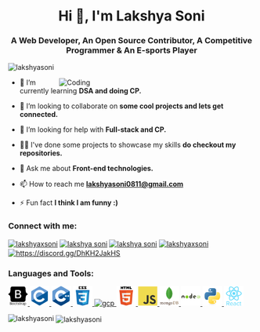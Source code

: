 <h1 align="center">Hi 👋, I'm Lakshya Soni</h1>
<h3 align="center">A Web Developer, An Open Source Contributor, A Competitive Programmer & An E-sports Player</h3>

<p align="left"> <img src="https://komarev.com/ghpvc/?username=lakshyasoni&label=Profile%20views&color=0e75b6&style=flat" alt="lakshyasoni" /> </p>
<img align="right" alt="Coding" width="400" src="https://cdn.dribbble.com/users/10549/screenshots/9916149/media/a9dbfea8e23e5b8e23db142528c3bc9f.png">

- 🌱 I’m currently learning **DSA and doing CP.**

- 👯 I’m looking to collaborate on **some cool projects and lets get connected.**

- 🤝 I’m looking for help with **Full-stack and CP.**

- 👨‍💻 I've done some projects to showcase my skills **do checkout my repositories.**

- 💬 Ask me about **Front-end technologies.**

- 📫 How to reach me **lakshyasoni0811@gmail.com**

<!-- - 📄 Know about my experiences [lakshyasoni.github.io](https://lakshyasoni.github.io/) -->

- ⚡ Fun fact **I think I am funny :)**

<h3 align="left">Connect with me:</h3>
<p align="left">
<a href="https://twitter.com/lakshyaxsoni" target="blank"><img align="center" src="https://cdn.jsdelivr.net/npm/simple-icons@3.0.1/icons/twitter.svg" alt="lakshyaxsoni" height="30" width="40" /></a>
<a href="https://www.linkedin.com/in/lakshya-soni-a80a25190/ " target="blank"><img align="center" src="https://cdn.jsdelivr.net/npm/simple-icons@3.0.1/icons/linkedin.svg" alt="lakshya soni" height="30" width="40" /></a>
<a href="https://www.facebook.com/lakshya.soni.7967" target="blank"><img align="center" src="https://cdn.jsdelivr.net/npm/simple-icons@3.0.1/icons/facebook.svg" alt="lakshya soni" height="30" width="40" /></a>
<a href="https://instagram.com/lakshyaxsoni" target="blank"><img align="center" src="https://cdn.jsdelivr.net/npm/simple-icons@3.0.1/icons/instagram.svg" alt="lakshyaxsoni" height="30" width="40" /></a>
<a href="https://discord.gg/https://discord.gg/DhKH2JakHS" target="blank"><img align="center" src="https://cdn.jsdelivr.net/npm/simple-icons@3.0.1/icons/discord.svg" alt="https://discord.gg/DhKH2JakHS" height="30" width="40" /></a>
</p>
<h3 align="left">Languages and Tools:</h3>
<p align="left"> <a href="https://getbootstrap.com" target="_blank"> <img src="https://raw.githubusercontent.com/devicons/devicon/master/icons/bootstrap/bootstrap-plain-wordmark.svg" alt="bootstrap" width="40" height="40"/> </a> <a href="https://www.cprogramming.com/" target="_blank"> <img src="https://raw.githubusercontent.com/devicons/devicon/master/icons/c/c-original.svg" alt="c" width="40" height="40"/> </a> <a href="https://www.w3schools.com/cpp/" target="_blank"> <img src="https://raw.githubusercontent.com/devicons/devicon/master/icons/cplusplus/cplusplus-original.svg" alt="cplusplus" width="40" height="40"/> </a> <a href="https://www.w3schools.com/css/" target="_blank"> <img src="https://raw.githubusercontent.com/devicons/devicon/master/icons/css3/css3-original-wordmark.svg" alt="css3" width="40" height="40"/> </a> <a href="https://cloud.google.com" target="_blank"> <img src="https://www.vectorlogo.zone/logos/google_cloud/google_cloud-icon.svg" alt="gcp" width="40" height="40"/> </a> <a href="https://www.w3.org/html/" target="_blank"> <img src="https://raw.githubusercontent.com/devicons/devicon/master/icons/html5/html5-original-wordmark.svg" alt="html5" width="40" height="40"/> </a> <a href="https://developer.mozilla.org/en-US/docs/Web/JavaScript" target="_blank"> <img src="https://raw.githubusercontent.com/devicons/devicon/master/icons/javascript/javascript-original.svg" alt="javascript" width="40" height="40"/> </a> <a href="https://www.mongodb.com/" target="_blank"> <img src="https://raw.githubusercontent.com/devicons/devicon/master/icons/mongodb/mongodb-original-wordmark.svg" alt="mongodb" width="40" height="40"/> </a> <a href="https://nodejs.org" target="_blank"> <img src="https://raw.githubusercontent.com/devicons/devicon/master/icons/nodejs/nodejs-original-wordmark.svg" alt="nodejs" width="40" height="40"/> </a> <a href="https://www.python.org" target="_blank"> <img src="https://raw.githubusercontent.com/devicons/devicon/master/icons/python/python-original.svg" alt="python" width="40" height="40"/> </a> <a href="https://reactjs.org/" target="_blank"> <img src="https://raw.githubusercontent.com/devicons/devicon/master/icons/react/react-original-wordmark.svg" alt="react" width="40" height="40"/> </a> </p>

<p><img align="left" src="https://github-readme-stats.vercel.app/api/top-langs?username=lakshyasoni&show_icons=true&locale=en&layout=compact" alt="lakshyasoni" /></p>

<p>&nbsp;<img align="center" src="https://github-readme-stats.vercel.app/api?username=lakshyasoni&show_icons=true&locale=en" alt="lakshyasoni" /></p>
